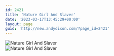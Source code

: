 ```yaml
---
id: 2421
title: 'Nature Girl And Slaver'
date: '2023-03-17T13:45:29+00:00'
layout: page
guid: 'http://new.andydixon.com/?page_id=2421'
---
```


![Nature Girl And Slaver](https://i0.wp.com/assets.g8x2.ldn.idrivee2-23.com/posters/Nature%20Girl%20And%20Slaver%2002.jpg?w=1200&ssl=1 "Nature Girl And Slaver")  
![Nature Girl And Slaver](https://i0.wp.com/assets.g8x2.ldn.idrivee2-23.com/posters/Nature%20Girl%20And%20Slaver%2003.jpg?w=1200&ssl=1 "Nature Girl And Slaver")